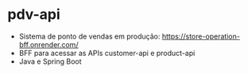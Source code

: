 # pdv-api

- Sistema de ponto de vendas em produção: https://store-operation-bff.onrender.com/
- BFF para acessar as APIs customer-api e product-api
- Java e Spring Boot
 
 
